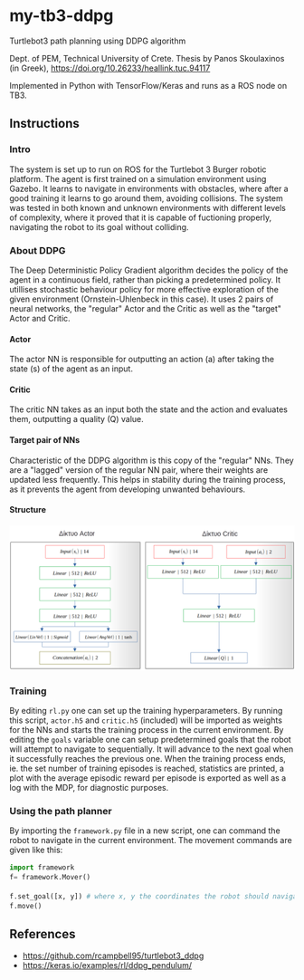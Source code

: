# my-tb3-ddpg
Turtlebot3 path planning using DDPG algorithm

Dept. of PEM, Technical University of Crete. Thesis by Panos Skoulaxinos (in Greek), https://doi.org/10.26233/heallink.tuc.94117

Implemented in Python with TensorFlow/Keras and runs as a ROS node on TB3.

## Instructions

### Intro
The system is set up to run on ROS for the Turtlebot 3 Burger robotic platform. The agent is first trained on a simulation environment using Gazebo. It learns to navigate in environments with obstacles, where after a good training it learns to go around them, avoiding collisions. The system was tested in both known and unknown environments with different levels of complexity, where it proved that it is capable of fuctioning properly, navigating the robot to its goal without colliding. 

### About DDPG
The Deep Deterministic Policy Gradient algorithm decides the policy of the agent in a continuous field, rather than picking a predetermined policy. It utillises stochastic behaviour policy for more effective exploration of the given environment (Ornstein-Uhlenbeck in this case). It uses 2 pairs of neural networks, the "regular" Actor and the Critic as well as the "target" Actor and Critic.

#### Actor
The actor NN is responsible for outputting an action (a) after taking the state (s) of the agent as an input. 

#### Critic
The critic NN takes as an input both the state and the action and evaluates them, outputting a quality (Q) value.

#### Target pair of NNs
Characteristic of the DDPG algorithm is this copy of the "regular" NNs. They are a "lagged" version of the regular NN pair, where their weights are updated less frequently. This helps in stability during the training process, as it prevents the agent from developing unwanted behaviours. 

#### Structure
![NN structure](/networks.png?raw=true "NN structure")

### Training
By editing `rl.py` one can set up the training hyperparameters. By running this script, `actor.h5` and `critic.h5` (included) will be imported as weights for the NNs and starts the training process in the current environment. By editing the `goals` variable one can setup predetermined goals that the robot will attempt to navigate to sequentially. It will advance to the next goal when it successfully reaches the previous one. When the training process ends, ie. the set number of training episodes is reached, statistics are printed, a plot with the average episodic reward per episode is exported as well as a log with the MDP, for diagnostic purposes.

### Using the path planner
By importing the `framework.py` file in a new script, one can command the robot to navigate in the current environment. The movement commands are given like this: 
```python
import framework
f= framework.Mover()

f.set_goal([x, y]) # where x, y the coordinates the robot should navigate to
f.move()
```

## References
* https://github.com/rcampbell95/turtlebot3_ddpg
* https://keras.io/examples/rl/ddpg_pendulum/
